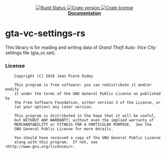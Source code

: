 <p align="center">
  <a href="https://travis-ci.org/jeandudey/gta-vc-settings-rs">
      <img src="https://travis-ci.org/jeandudey/gta-vc-settings-rs.svg?branch=master" alt="Build Status">
  </a>

  <a href="https://crates.io/crates/gta-vc-settings">
      <img src="https://img.shields.io/crates/v/gta-vc-settings.svg" alt="Crate version">
  </a>

  <a href="https://crates.io/crates/gta-vc-settings">
      <img src="https://img.shields.io/crates/l/gta-vc-settings.svg" alt="Crate license">
  </a>

  <br/>

  <strong>
    <a href="https://jeandudey.github.io/gta-vc-settings-rs">
        Documentation
    </a>
  </strong>
</p>

# gta-vc-settings-rs
This library is for reading and writing data of *Grand Theft Auto: Vice City*
settings file (gta_vc.set).

### License
```
    Copyright (C) 2016 Jean Piere Dudey

    This program is free software: you can redistribute it and/or modify
    it under the terms of the GNU General Public License as published by
    the Free Software Foundation, either version 3 of the License, or
    (at your option) any later version.

    This program is distributed in the hope that it will be useful,
    but WITHOUT ANY WARRANTY; without even the implied warranty of
    MERCHANTABILITY or FITNESS FOR A PARTICULAR PURPOSE.  See the
    GNU General Public License for more details.

    You should have received a copy of the GNU General Public License
    along with this program.  If not, see <http://www.gnu.org/licenses/>.
```
